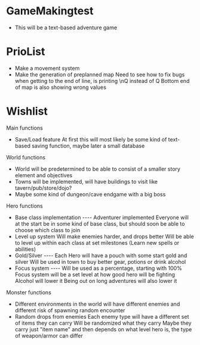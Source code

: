 # GameMakingtest

- This will be a text-based adventure game

# PrioList
- Make a movement system
- Make the generation of preplanned map
    Need to see how to fix bugs when getting to the end of line, is printing \nQ instead of Q
    Bottom end of map is also showing wrong values

# Wishlist

Main functions

- Save/Load feature
  At first this will most likely be some kind of text-based saving function, maybe later a small database

World functions

- World will be predetermined to be able to consist of a smaller story element and objectives
- Towns will be implemented, will have buildings to visit like tavern/pub/store/dojo?
- Maybe some kind of dungeon/cave endgame with a big boss

Hero functions

- Base class implementation ---- Adventurer implemented
  Everyone will at the start be in some kind of base class, but should soon be able to choose which class to join
- Level up system
  Will make enemies harder, and drops better
  Will be able to level up within each class at set milestones (Learn new spells or abilities)
- Gold/Silver ---- Each Hero will have a pouch with some start gold and silver
  Will be used in town to buy better gear, potions or drink alcohol
- Focus system ---- Will be used as a percentage, starting with 100%
  Focus system will be a set level at how good hero will be fighting
  Alcohol will lower it
  Being out on long adventures will also lower it

Monster functions

- Different environments in the world will have different enemies and different risk of spawning random encounter
- Random drops from enemies
  Each enemy type will have a different set of items they can carry
  Will be randomized what they carry
  Maybe they carry just "item name" and then depends on what level hero is, the type of weapon/armor can differ
